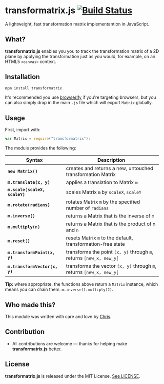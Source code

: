 # transformatrix.js [![Build Status](https://travis-ci.org/chrisaljoudi/Queue.svg?branch=master)](https://travis-ci.org/chrisaljoudi/transformatrix.js)
A lightweight, fast transformation matrix implementantion in JavaScript.

## What?

**transformatrix.js** enables you you to track the transformation matrix of a 2D plane by applying the transformation just as you would, for example, on an HTML5 `<canvas>` context.

## Installation

```javascript
npm install transformatrix
```

It's recommended you use [browserify](http://browserify.org) if you're targeting browsers, but you can also simply drop in the main `.js` file which will export `Matrix` globally.

## Usage

First, import with:

```javascript
var Matrix = require("transformatrix");
```

The module provides the following:

Syntax             | Description
-------------------|-----------------------------------------------------------------------
**`new Matrix()`** | creates and returns a new, untouched transformation Matrix
**`m.translate(x, y)`** | applies a translation to Matrix `m`
**`m.scale(scaleX, scaleY)`** | scales Matrix `m` by `scaleX`, `scaleY`
**`m.rotate(radians)`** | rotates Matrix `m` by the specified number of `radians`
**`m.inverse()`** | returns a Matrix that is the inverse of `m`
**`m.multiply(n)`** | returns a Matrix that is the product of `m` and `n`
**`m.reset()`** | resets Matrix `m` to the default, transformation-free state
**`m.transformPoint(x, y)`** | transforms the point `(x, y)` through `m`, returns `[new_x, new_y]`
**`m.transformVector(x, y)`** | transforms the vector `(x, y)` through `m`, returns `[new_x, new_y]`


**Tip:** where appropriate, the functions above return a `Matrix` instance, which means you can chain them: `m.inverse().multiply(2)`.

## Who made this?

This module was written with care and love by [Chris](https://chrismatic.io/).

## Contribution

* All contributions are welcome — thanks for helping make **transformatrix.js** better.

## License

**transformatrix.js** is released under the MIT License. [See LICENSE](LICENSE).
